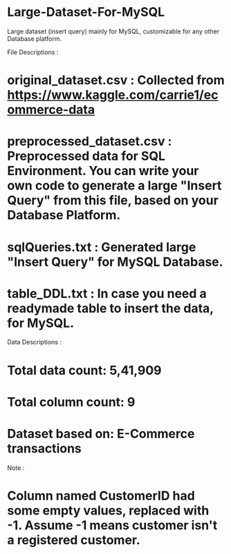 # Large-Dataset-For-MySQL
Large dataset (insert query) mainly for MySQL, customizable for any other Database platform.

File Descriptions :
# original_dataset.csv : Collected from https://www.kaggle.com/carrie1/ecommerce-data
# preprocessed_dataset.csv : Preprocessed data for SQL Environment. You can write your own code to generate a large "Insert Query" from this file, based on your Database Platform.
# sqlQueries.txt : Generated large "Insert Query" for MySQL Database.
# table_DDL.txt : In case you need a readymade table to insert the data, for MySQL.

Data Descriptions :
# Total data count: 5,41,909
# Total column count: 9
# Dataset based on: E-Commerce transactions

Note :
# Column named CustomerID had some empty values, replaced with -1. Assume -1 means customer isn't a registered customer.

